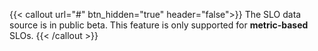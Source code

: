 {{< callout url="#" btn_hidden="true" header="false">}}
  The SLO data source is in public beta. This feature is only supported for <strong>metric-based</strong> SLOs.
{{< /callout >}}

